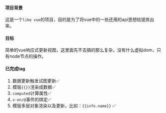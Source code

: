 #### 项目背景
这是一个`like vue`的项目，目的是为了将vue中的一些还用的api思想给提炼出来。
#### 目标
简单的vue响应式更新视图，这里面先不去搞的那么复杂，没有什么虚拟dom，只有node节点的操作。
#### 已完成tag
1. 数据更新触发试图更新✅
2. 模版`{{}}`渲染成数据✅
3. `computed`计算属性✅
4. `v-on/@`事件的绑定✅
5. 模版多层对象渲染以及更新，比如：`{{info.name}}` ✅